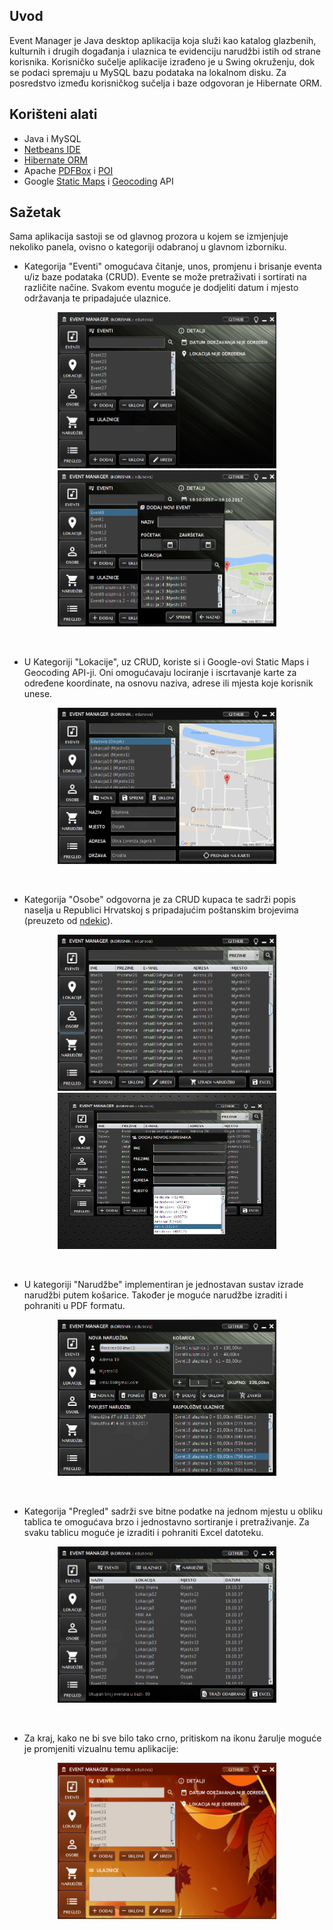 ## Uvod

Event Manager je Java desktop aplikacija koja služi kao katalog glazbenih, kulturnih i drugih događanja i ulaznica te evidenciju narudžbi istih od strane korisnika. Korisničko sučelje aplikacije izrađeno je u Swing okruženju, dok se podaci spremaju u MySQL bazu podataka na lokalnom disku. Za posredstvo između korisničkog sučelja i baze odgovoran je Hibernate ORM.

## Korišteni alati

* Java i MySQL
* [Netbeans IDE](https://netbeans.org/)
* [Hibernate ORM](http://hibernate.org/orm/)
* Apache [PDFBox](https://pdfbox.apache.org/) i [POI](https://poi.apache.org/)
* Google [Static Maps](https://developers.google.com/maps/documentation/static-maps/) i [Geocoding](https://developers.google.com/maps/documentation/geocoding/intro) API

## Sažetak

Sama aplikacija sastoji se od glavnog prozora u kojem se izmjenjuje nekoliko panela, ovisno o kategoriji odabranoj u glavnom izborniku.

* Kategorija "Eventi" omogućava čitanje, unos, promjenu i brisanje eventa u/iz baze podataka (CRUD). Evente se može pretraživati i sortirati na različite načine. Svakom eventu moguće je dodjeliti datum i mjesto održavanja te pripadajuće ulaznice.

<p align="center"><img src="screenshots/ss01.PNG" width="350" height="250" />   <img src="screenshots/ss07.PNG" width="350" height="250" /></p><br />


* U Kategoriji "Lokacije", uz CRUD, koriste si i Google-ovi Static Maps i Geocoding API-ji. Oni omogućavaju lociranje i iscrtavanje karte za određene koordinate, na osnovu naziva, adrese ili mjesta koje korisnik unese. 

<p align="center"><img src="screenshots/ss02.PNG" width="350" height="250" /></p><br />

* Kategorija "Osobe" odgovorna je za CRUD kupaca te sadrži popis naselja u Republici Hrvatskoj s pripadajućim poštanskim brojevima (preuzeto od [ndekic](https://github.com/ndekic/popis_naselja_u_republici_hrvatskoj)).

<p align="center"><img src="screenshots/ss03.PNG" width="350" height="250" />   <img src="screenshots/ss08.png" width="350" height="250" /></p><br />

* U kategoriji "Narudžbe" implementiran je jednostavan sustav izrade narudžbi putem košarice. Također je moguće narudžbe izraditi i pohraniti u PDF formatu.

<p align="center"><img src="screenshots/ss04.PNG" width="350" height="250" /></p><br />

* Kategorija "Pregled" sadrži sve bitne podatke na jednom mjestu u obliku tablica te omogućava brzo i jednostavno sortiranje i pretraživanje. Za svaku tablicu moguće je izraditi i pohraniti Excel datoteku.

<p align="center"><img src="screenshots/ss05.PNG" width="350" height="250" /></p><br />

* Za kraj, kako ne bi sve bilo tako crno, pritiskom na ikonu žarulje moguće je promjeniti vizualnu temu aplikacije:

<p align="center"><img src="screenshots/ss06.PNG" width="350" height="250" /></p>








